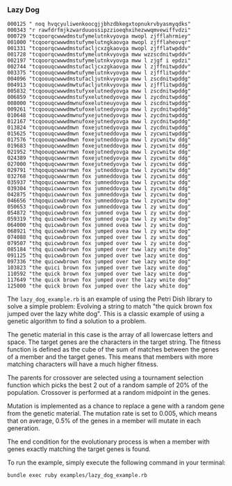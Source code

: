 ### Lazy Dog

```
000125 " noq hvqcyuliwenkoocgjjbhzdbkegxtopnukrvbyasmyqdks"
000343 "r rawfdrfmjkzwarduuossipzzioeqhxihezwwqmvewiffvdzi"
000729 "tcqoorqcwwwdmstufymelutnkvyovga mwopl zjfflahrmiey"
001000 "tcqoorqcwwwdmstufymelutngkaovga mwopl zjfflaheovqr"
001331 "tcqoorqcwwwdmstufacljcxzgkaovga mwopl zjfflatwpddv"
001728 "tcqoorqcwwwdmstufymelutnkvyovga mww wzzscdnitwpddv"
002197 "tcqoorqcwwwdmstufymelutnkvyovga mww l zjgf i epdzi"
002744 "tcqoouqcwwwdmstufacljcxzgkaovga mww l zjffnitwpddv"
003375 "tcqoouqcwwwdmwtufymelutnkvyovga mww l zjfflitwpddv"
004096 "tcqoouqcwwwdmstufacljutnkvyovga mww l zscdnitwpddg"
004913 "tcqoouqcwwwdmwtufacljutnkvyovga mww l zjfflitwpddg"
005832 "tcqoouqcwwwdmstufyxelutnedyovga mww l zscdnitwpddg"
006859 "tcqoouqcwwwdmstufyxelutnedyovga mww l zycdnitwpddg"
008000 "tcqoouqcwwwdmwnufoxelutneuyovga mww l zscdnitwpddg"
009261 "tcqoouqcwwwdmwtufoxelutnedyovga mww l zycdnitwpddg"
010648 "tcqoouqcwwwdmwnufyxejutnedyovga mww l zycdnitwpddg"
012167 "tcqoouqcwwwdmwnufoxejutnedyovga mww l zycdnitwpddg"
013824 "tcqoouqcwwwdmwn foxejutnedyovga mww l zycdnitwpddg"
015625 "tcqoouqcwwwdmwn foxejutneddovga mww l zycwnitwpddg"
017576 "tcqoouqcwwwdmwn foxejutneddovga mww l zycwnitw ddg"
019683 "thqoouqcwwwdmwn foxejutneddovga mww l zycwnitw ddg"
021952 "thqoouqcwwwrmwn foxejutnedyovga mww l zycwnitw ddg"
024389 "thqoquqcwwwrmwn foxejutnedyovga mww l zycwnitw ddg"
027000 "thqoquqcwwwrmwn foxejutnedyovga tww l zycwnitw ddg"
029791 "thqoquqcwwarmwn fox jutneddovga tww l zycwnitw ddg"
032768 "thqoquqcwwwrmwn fox jumneddovga tww l zycwnitw ddg"
035937 "thqoquicwwwrmwn fox jumneddovga tww l zycwnitw ddg"
039304 "thqoquicwwwrown fox jumneddovga tww l zycwnitw ddg"
042875 "thqoquicwwwrown fox jumneddovga tww l zycwnitw dog"
046656 "thqoquicwwbrown fox jumneddovga tww l zycwnitw dog"
050653 "thqoquicwwbrown fox jumneddovga tww l zy wnitw dog"
054872 "thqoquicwwbrown fox jumned ovga tww l zy wnitw dog"
059319 "thq quicwwbrown fox jumned ovga tww l zy wnitw dog"
064000 "thq quicwwbrown fox jumned ovea tww l zy wnitw dog"
068921 "thq quicwwbrown fox jumped ovea tww l zy wnitw dog"
074088 "thq quicwwbrown fox jumped over tww l zy wnitw dog"
079507 "thq quicwwbrown fox jumped over tww l zy wnite dog"
085184 "thq quicwwbrown fox jumped over tww lazy wnite dog"
091125 "thq quicwwbrown fox jumped over twe lazy wnite dog"
097336 "the quicwwbrown fox jumped over twe lazy wnite dog"
103823 "the quici brown fox jumped over twe lazy wnite dog"
110592 "the quick brown fox jumped over twe lazy wnite dog"
117649 "the quick brown fox jumped over the lazy wnite dog"
125000 "the quick brown fox jumped over the lazy white dog"
```

The `lazy_dog_example.rb` is an example of using the Petri Dish library to solve a simple problem: Evolving a string to match "the quick brown fox jumped over the lazy white dog". This is a classic example of using a genetic algorithm to find a solution to a problem.

The genetic material in this case is the array of all lowercase letters and space. The target genes are the characters in the target string. The fitness function is defined as the cube of the sum of matches between the genes of a member and the target genes. This means that members with more matching characters will have a much higher fitness.

The parents for crossover are selected using a tournament selection function which picks the best 2 out of a random sample of 20% of the population. Crossover is performed at a random midpoint in the genes.

Mutation is implemented as a chance to replace a gene with a random gene from the genetic material. The mutation rate is set to 0.005, which means that on average, 0.5% of the genes in a member will mutate in each generation.

The end condition for the evolutionary process is when a member with genes exactly matching the target genes is found.

To run the example, simply execute the following command in your terminal:

```bash
bundle exec ruby examples/lazy_dog_example.rb
```

